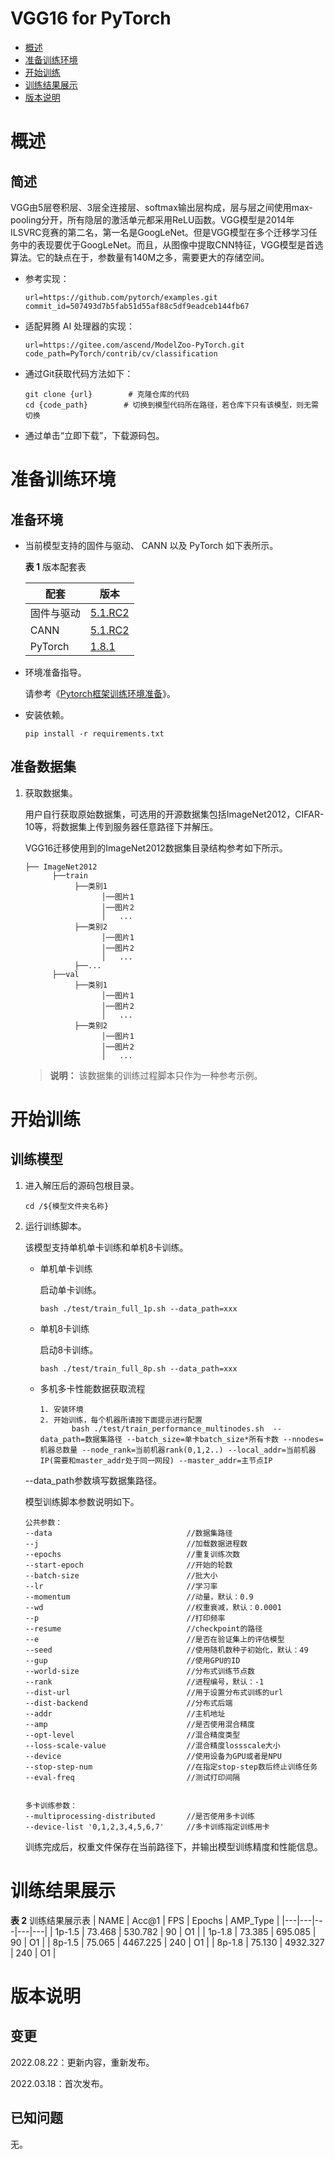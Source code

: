 # VGG16 for PyTorch

-   [概述](概述.md)
-   [准备训练环境](准备训练环境.md)
-   [开始训练](开始训练.md)
-   [训练结果展示](训练结果展示.md)
-   [版本说明](版本说明.md)



# 概述

## 简述

VGG由5层卷积层、3层全连接层、softmax输出层构成，层与层之间使用max-pooling分开，所有隐层的激活单元都采用ReLU函数。VGG模型是2014年ILSVRC竞赛的第二名，第一名是GoogLeNet。但是VGG模型在多个迁移学习任务中的表现要优于GoogLeNet。而且，从图像中提取CNN特征，VGG模型是首选算法。它的缺点在于，参数量有140M之多，需要更大的存储空间。

- 参考实现：

  ```
  url=https://github.com/pytorch/examples.git
  commit_id=507493d7b5fab51d55af88c5df9eadceb144fb67
  ```

- 适配昇腾 AI 处理器的实现：

  ```
  url=https://gitee.com/ascend/ModelZoo-PyTorch.git
  code_path=PyTorch/contrib/cv/classification
  ```
  
- 通过Git获取代码方法如下：

  ```
  git clone {url}        # 克隆仓库的代码
  cd {code_path}        # 切换到模型代码所在路径，若仓库下只有该模型，则无需切换
  ```
  
- 通过单击“立即下载”，下载源码包。

# 准备训练环境

## 准备环境

- 当前模型支持的固件与驱动、 CANN 以及 PyTorch 如下表所示。

  **表 1**  版本配套表


  | 配套       | 版本                                                         |
  | ---------- | ------------------------------------------------------------ |
  | 固件与驱动 | [5.1.RC2](https://www.hiascend.com/hardware/firmware-drivers?tag=commercial) |
  | CANN       | [5.1.RC2](https://www.hiascend.com/software/cann/commercial?version=5.1.RC2) |
  | PyTorch    | [1.8.1](https://gitee.com/ascend/pytorch/tree/master/)|

- 环境准备指导。

  请参考《[Pytorch框架训练环境准备](https://www.hiascend.com/document/detail/zh/ModelZoo/pytorchframework/ptes)》。
  
- 安装依赖。

  ```
  pip install -r requirements.txt
  ```


## 准备数据集

1. 获取数据集。

   用户自行获取原始数据集，可选用的开源数据集包括ImageNet2012，CIFAR-10等，将数据集上传到服务器任意路径下并解压。

   VGG16迁移使用到的ImageNet2012数据集目录结构参考如下所示。

   ```
   ├── ImageNet2012
         ├──train
              ├──类别1
                    │──图片1
                    │──图片2
                    │   ...       
              ├──类别2
                    │──图片1
                    │──图片2
                    │   ...   
              ├──...                     
         ├──val  
              ├──类别1
                    │──图片1
                    │──图片2
                    │   ...       
              ├──类别2
                    │──图片1
                    │──图片2
                    │   ...              
   ```

   > **说明：** 
   >该数据集的训练过程脚本只作为一种参考示例。


# 开始训练

## 训练模型

1. 进入解压后的源码包根目录。

   ```
   cd /${模型文件夹名称}
   ```

2. 运行训练脚本。

   该模型支持单机单卡训练和单机8卡训练。

   - 单机单卡训练

     启动单卡训练。

     ```
     bash ./test/train_full_1p.sh --data_path=xxx
     ```

   - 单机8卡训练

     启动8卡训练。

     ```
     bash ./test/train_full_8p.sh --data_path=xxx
     ```
   - 多机多卡性能数据获取流程
     ```
     1. 安装环境
     2. 开始训练，每个机器所请按下面提示进行配置
            bash ./test/train_performance_multinodes.sh  --data_path=数据集路径 --batch_size=单卡batch_size*所有卡数 --nnodes=机器总数量 --node_rank=当前机器rank(0,1,2..) --local_addr=当前机器IP(需要和master_addr处于同一网段) --master_addr=主节点IP
     ```
   --data_path参数填写数据集路径。

   模型训练脚本参数说明如下。

   ```
   公共参数：
   --data                              //数据集路径
   --j                                 //加载数据进程数
   --epochs                            //重复训练次数
   --start-epoch                       //开始的轮数
   --batch-size                        //批大小
   --lr                                //学习率
   --momentum                          //动量，默认：0.9
   --wd                                //权重衰减，默认：0.0001
   --p                                 //打印频率
   --resume                            //checkpoint的路径
   --e                                 //是否在验证集上的评估模型
   --seed                              //使用随机数种子初始化，默认：49
   --gup                               //使用GPU的ID
   --world-size                        //分布式训练节点数
   --rank                              //进程编号，默认：-1
   --dist-url                          //用于设置分布式训练的url
   --dist-backend                      //分布式后端
   --addr                              //主机地址
   --amp                               //是否使用混合精度
   --opt-level                         //混合精度类型
   --loss-scale-value                  //混合精度lossscale大小
   --device                            //使用设备为GPU或者是NPU
   --stop-step-num                     //在指定stop-step数后终止训练任务
   --eval-freq                         //测试打印间隔
   
          
   多卡训练参数：
   --multiprocessing-distributed       //是否使用多卡训练
   --device-list '0,1,2,3,4,5,6,7'     //多卡训练指定训练用卡
   ```
   
   训练完成后，权重文件保存在当前路径下，并输出模型训练精度和性能信息。

# 训练结果展示

**表 2**  训练结果展示表
| NAME  | Acc@1  | FPS  | Epochs  | AMP_Type  |
|---|---|---|---|---|
| 1p-1.5  | 73.468  |  530.782 | 90  | O1  |
| 1p-1.8  | 73.385  | 695.085  | 90  | O1  |
| 8p-1.5  | 75.065  | 4467.225 |  240 | O1  | 
| 8p-1.8  | 75.130  | 4932.327 | 240  | O1  | 


# 版本说明

## 变更

2022.08.22：更新内容，重新发布。

2022.03.18：首次发布。

## 已知问题

无。
